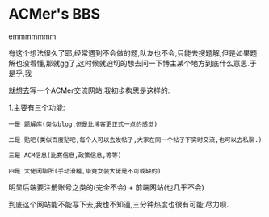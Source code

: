 # ACMer's BBS
emmmmmmm

有这个想法很久了耶,经常遇到不会做的题,队友也不会,只能去搜题解,但是如果题解也没看懂,那就gg了,这时候就迫切的想去问一下博主某个地方到底什么意思.于是乎,我

就想去写一个ACMer交流网站,我初步构思是这样的:

1.主要有三个功能: 

    一是 题解库(类似blog,但是比博客更正式一点的感觉)

    二是 贴吧(类似百度贴吧,每个人可以去发帖子,大家在同一个帖子下实时交流,也可以去私聊.)

    三是 ACM信息(比赛信息,政策信息,等等)

    四是 大佬闲聊所(手动滑稽,毕竟女装大佬是不可或缺的)

明显后端要注册账号之类的(完全不会) + 前端网站(也几乎不会)

到底这个网站能不能写下去,我也不知道,三分钟热度也很有可能,尽力呗.

